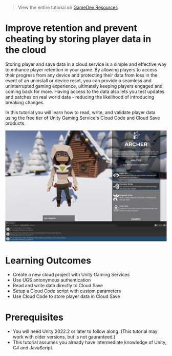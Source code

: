 > View the entire tutorial on [GameDev Resources](https://www.gamedev-resources.com).

# Improve retention and prevent cheating by storing player data in the cloud
Storing player and save data in a cloud service is a simple and effective way to enhance player retention in your game. By allowing players to access their progress from any device and protecting their data from loss in the event of an uninstall or device reset, you can provide a seamless and uninterrupted gaming experience, ultimately keeping players engaged and coming back for more. Having access to the data also lets you test updates and patches on real world data - reducing the likelihood of introducing breaking changes.

In this tutorial you will learn how to read, write, and validate player data using the free tier of Unity Gaming Service's Cloud Code and Cloud Save products.

![](./final.png)

# Learning Outcomes
* Create a new cloud project with Unity Gaming Services
* Use UGS antonymous authentication
* Read and write data directly to Cloud Save
* Setup a Cloud Code script with custom parameters
* Use Cloud Code to store player data in Cloud Save

# Prerequisites
* You will need Unity 2022.2 or later to follow along. (This tutorial may work with older versions, but is not gauranteed.) 
* This tutorial assumes you already have intermediate knowledge of Unity, C# and JavaScript.
